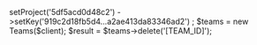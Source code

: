 <?php

use Appwrite\Client;
use Appwrite\Services\Teams;

$client = new Client();

$client
    ->setProject('5df5acd0d48c2')
    ->setKey('919c2d18fb5d4...a2ae413da83346ad2')
;

$teams = new Teams($client);

$result = $teams->delete('[TEAM_ID]');
